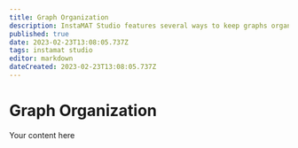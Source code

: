 ```yaml
---
title: Graph Organization
description: InstaMAT Studio features several ways to keep graphs organized and readable.
published: true
date: 2023-02-23T13:08:05.737Z
tags: instamat studio
editor: markdown
dateCreated: 2023-02-23T13:08:05.737Z
---
```


# Graph Organization
Your content here